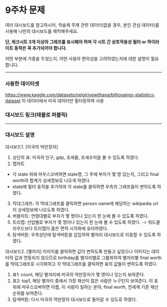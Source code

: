 # 9주차 문제

여러 대시보드를 참고하시어, 학술제 주제 관련 데이터(없을 경우, 본인 관심 데이터)를 사용해 나만의 대시보드를 제작해주세요.

**단, 워크시트 3개 이상의 그래프를 표시해야 하며 각 시트 간 상호작용성 필터 or 하이라이트 동작은 꼭 추가되어야 합니다.**

어떤 부분에 가중을 두었는지, 어떤 사용자 편의성을 고려하였는지에 대한 설명이 필요합니다.

---

### 사용한 데이터셋
https://www.kaggle.com/datasets/nelgiriyewithana/billionaires-statistics-dataset
이 데이터에서 미국 데이터만 필터링하여 사용

### 대시보드 링크(태블로 퍼블릭)

---
### 대시보드 설명
대시보드1. [미국의 억만장자]
1) 상단의 표: 미국의 인구, gdp, 조세율, 조세수익을 볼 수 있도록 하였다.
2) 맵차트
- 각 state 위에 마우스오버하면 state명, 그 주에 부자가 몇 명 있는지, 그리고 final worth의 합계가 상세정보로 나오게 하였다.
- state에 필터 동작을 추가하여 각 state를 클릭하면 우측의 그래프들이 변하도록 하였다.
3) 막대그래프: 각 막대그래프를 클릭하면 person name에 해당하는 wikipedia url이 상세정보에 나오도록 하였다.
4) 버블차트: 연령대별로 부자가 몇 명이나 있는지 한 눈에 볼 수 있도록 하였다.
5) 트리맵: 산업별로 부자가 몇 명이나 있는지 한 눈에 볼 수 있도록 하였다. -> 워드클라우드보다 트리맵이 좁은 면적 시각화에 유리하였다.
6) 탐색버튼: 우측상단에 탐색버튼을 삽입하여 별자리 대시보드로 이동할 수 있도록 하였다.

대시보드2. [별자리]
이미지를 클릭하면 값이 변하도록 만들고 싶었으나 이미지는 데이터의 값과 연동되지 않으므로 birthday를 별자리별로 그룹화하여 별자리별 final worth를 막대그래프로 시각화하고 각 막대그래프를 클릭하면 표의 값들이 변하도록 하였다.
1) 표1: count, 해당 별자리에 미국의 억만장자가 몇 명이나 있는지 보여준다.
2) 표2: top1, 해당 별자리 중에서 가장 재산이 많은 사람은 누구인지 보여준다. 이 표 위에 마우스오버하면 이름, 이 사람이 일하는 분야, final worth, 전세계 기준 재산 순위를 보여준다.
3) 탐색버튼: 다시 미국의 억만장자 대시보드로 돌아갈 수 있도로 하였다.



